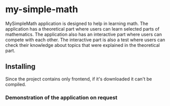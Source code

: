 # my-simple-math
MySimpleMath application is designed to help in learning math. 
The application has a theoretical part where users can learn selected parts of mathematics. The application also has an interactive part where users can compete with each other. The interactive part is also a test where users can check their knowledge about topics that were explained in the theoretical part.

## Installing
Since the project contains only frontend, if it's downloaded it can't be compiled.

### Demonstration of the application on request
